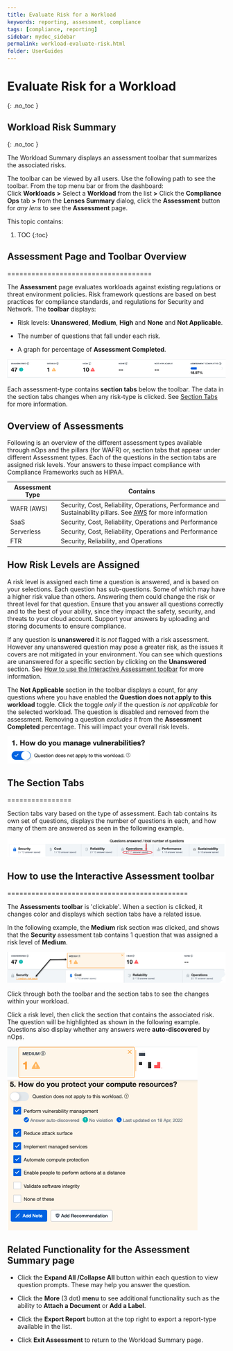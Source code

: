 ```yaml
---
title: Evaluate Risk for a Workload
keywords: reporting, assessment, compliance
tags: [compliance, reporting]
sidebar: mydoc_sidebar
permalink: workload-evaluate-risk.html
folder: UserGuides
---
```


# Evaluate Risk for a Workload
{: .no_toc }

## Workload Risk Summary ##
{: .no_toc }

The Workload Summary displays an assessment toolbar that summarizes the associated risks.

The toolbar can be viewed by all users. Use the following path to see the toolbar. From the top menu bar or from the dashboard:  
Click **Workloads** **>** Select a **Workload** from the list **>** Click the **Compliance Ops** tab **>** from the **Lenses Summary** dialog, click the **Assessment** button for _any lens_ to see the **Assessment** page.

This topic contains:

1. TOC
{:toc}


## Assessment Page and Toolbar Overview ##
====================================

The **Assessment** page evaluates workloads against existing regulations or threat environment policies. Risk framework questions are based on best practices for compliance standards, and regulations for Security and Network. The **toolbar** displays:

* Risk levels: **Unanswered**, **Medium**, **High** and **None** and **Not Applicable**.
    
* The number of questions that fall under each risk.
    
* A graph for percentage of **Assessment Completed**.
    

![](/tmpimg/assessment-summary-bar.png)

Each assessment-type contains **section tabs** below the toolbar. The data in the section tabs changes when any risk-type is clicked. See [Section Tabs](#h_d3a7389b98) for more information.

Overview of Assessments
-----------------------

Following is an overview of the different assessment types available through nOps and the pillars (for WAFR) or, section tabs that appear under different Assessment types. Each of the questions in the section tabs are assigned risk levels. Your answers to these impact compliance with Compliance Frameworks such as HIPAA.


| Assessment Type | Contains |
| --- | --- |
| WAFR (AWS) | Security, Cost, Reliability, Operations, Performance and Sustainability pillars. See [AWS](https://docs.aws.amazon.com/wellarchitected/latest/framework/the-pillars-of-the-framework.html) for more information |
| SaaS | Security, Cost, Reliability, Operations and Performance |
| Serverless | Security, Cost, Reliability, Operations and Performance |
| FTR | Security, Reliability, and Operations |

How Risk Levels are Assigned
----------------------------

A risk level is assigned each time a question is answered, and is based on your selections. Each question has sub-questions. Some of which may have a higher risk value than others. Answering them could change the risk or threat level for that question. Ensure that you answer all questions correctly and to the best of your ability, since they impact the safety, security, and threats to your cloud account. Support your answers by uploading and storing documents to ensure compliance.

If any question is **unanswered** it is _not_ flagged with a risk assessment. However any unanswered question may pose a greater risk, as the issues it covers are not mitigated in your environment. You can see which questions are unanswered for a specific section by clicking on the **Unanswered** section. See [How to use the Interactive Assessment toolbar](#how-to-use-the-interactive-assessment-toolbar) for more information.

The **Not Applicable** section in the toolbar displays a count, for any questions where you have enabled the **Question does not apply to this workload** toggle. Click the toggle _only_ if the question _is not applicable_ for the selected workload. The question is disabled and removed from the assessment. Removing a question _excludes_ it from the **Assessment Completed** percentage. This will impact your overall risk levels.

![](/tmpimg/how-manage-vuln.png)

## The Section Tabs ##
================

Section tabs vary based on the type of assessment. Each tab contains its own set of questions, displays the number of questions in each, and how many of them are answered as seen in the following example.

![](/tmpimg/q-by-sect.png)


## How to use the Interactive Assessment toolbar ##
=============================================

The **Assessments toolbar** is 'clickable'. When a section is clicked, it changes color and displays which section tabs have a related issue.

In the following example, the **Medium** risk section was clicked, and shows that the **Security** assessment tab contains 1 question that was assigned a risk level of **Medium**.  

![](/tmpimg/interactive-bar.png)

Click through both the toolbar and the section tabs to see the changes within your workload.

Click a risk level, then click the section that contains the associated risk. The question will be highlighted as shown in the following example. Questions also display whether any answers were **auto-discovered** by nOps.

![](/tmpimg/linked-to-q.png)

Related Functionality for the Assessment Summary page
-----------------------------------------------------

* Click the **Expand All /Collapse All** button within each question to view question prompts. These may help you answer the question.
    
* Click the **More** (3 dot) **menu** to see additional functionality such as the ability to **Attach a Document** or **Add a Label**.
    
* Click the **Export Report** button at the top right to export a report-type available in the list.
    
* Click **Exit Assessment** to return to the Workload Summary page.
